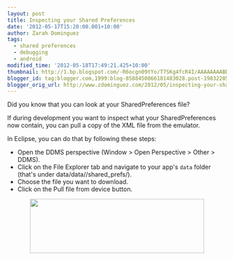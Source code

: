 ```yaml
---
layout: post
title: Inspecting your Shared Preferences
date: '2012-05-17T15:20:00.001+10:00'
author: Zarah Dominguez
tags:
  - shared preferences
  - debugging
  - android
modified_time: '2012-05-18T17:49:21.425+10:00'
thumbnail: http://1.bp.blogspot.com/-R6ocgn09tYo/T7SKg4fcR4I/AAAAAAAABDQ/9qvbJKc8waE/s72-c/download_prefs.png
blogger_id: tag:blogger.com,1999:blog-8588450866181483028.post-1983220554965120211
blogger_orig_url: http://www.zdominguez.com/2012/05/inspecting-your-shared-preferences.html
---
```


Did you know that you can look at your SharedPreferences file?

If during development you want to inspect what your SharedPreferences now contain, you can pull a copy of the XML file from the emulator.

In Eclipse, you can do that by following these steps:

- Open the DDMS perspective (Window > Open Perspective > Other > DDMS).
- Click on the File Explorer tab and navigate to your app's `data` folder (that's under data/data/<your package name>/shared_prefs/).
- Choose the file you want to download.
- Click on the Pull file from device button.

<div class="separator" style="clear: both; text-align: center;"><a href="http://1.bp.blogspot.com/-R6ocgn09tYo/T7SKg4fcR4I/AAAAAAAABDQ/9qvbJKc8waE/s1600/download_prefs.png" imageanchor="1" style="margin-left: 1em; margin-right: 1em;"><img border="0" height="125" src="http://1.bp.blogspot.com/-R6ocgn09tYo/T7SKg4fcR4I/AAAAAAAABDQ/9qvbJKc8waE/s400/download_prefs.png" width="400" /></a></div>